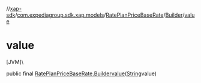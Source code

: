 //[xap-sdk](../../../../index.md)/[com.expediagroup.sdk.xap.models](../../index.md)/[RatePlanPriceBaseRate](../index.md)/[Builder](index.md)/[value](value.md)

# value

[JVM]\

public final [RatePlanPriceBaseRate.Builder](index.md)[value](value.md)([String](https://docs.oracle.com/javase/8/docs/api/java/lang/String.html)value)
